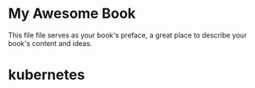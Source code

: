 # My Awesome Book

This file file serves as your book's preface, a great place to describe your book's content and ideas.
# kubernetes
